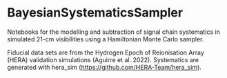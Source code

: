 # BayesianSystematicsSampler

Notebooks for the modelling and subtraction of signal chain systematics in simulated 21-cm visibilities using a Hamiltonian Monte Carlo sampler. 

Fiducial data sets are from the Hydrogen Epoch of Reionisation Array (HERA) validation simulations (Aguirre et al. 2022). Systematics are generated with hera_sim (https://github.com/HERA-Team/hera_sim).
